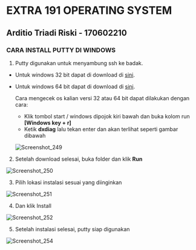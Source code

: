 # EXTRA 191 OPERATING SYSTEM

## Arditio Triadi Riski - 170602210

### CARA INSTALL PUTTY DI WINDOWS

1. Putty digunakan untuk menyambung ssh ke badak.
- Untuk windows 32 bit dapat di download di [sini](https://the.earth.li/~sgtatham/putty/latest/w32/putty-0.71-installer.msi).
- Untuk windows 64 bit dapat di download di [sini](https://the.earth.li/~sgtatham/putty/latest/w64/putty-64bit-0.71-installer.msi).

  Cara mengecek os kalian versi 32 atau 64 bit dapat dilakukan dengan cara:
  + Klik tombol start / windows dipojok kiri bawah dan buka kolom run **[Windows key + r]**
  + Ketik **dxdiag** lalu tekan enter dan akan terlihat seperti gambar dibawah

  ![Screenshot_249](https://user-images.githubusercontent.com/51958728/60397929-bf585d00-9b7c-11e9-817a-fe91125c6295.png)


2. Setelah download selesai, buka folder dan klik **Run**

![Screenshot_250](https://user-images.githubusercontent.com/51958728/60398272-a0f46080-9b80-11e9-9118-89018e517c01.png)

3. Pilih lokasi instalasi sesuai yang diinginkan

![Screenshot_251](https://user-images.githubusercontent.com/51958728/60398304-e6b12900-9b80-11e9-887b-ef67967ea4e2.png)

4. Dan klik Install

![Screenshot_252](https://user-images.githubusercontent.com/51958728/60398309-fdf01680-9b80-11e9-8d1e-43dd1efcf54b.png)

5. Setelah instalasi selesai, putty siap digunakan

![Screenshot_254](https://user-images.githubusercontent.com/51958728/60398361-2d9f1e80-9b81-11e9-93eb-6bfdd027bf21.png)


